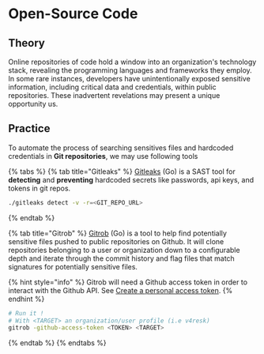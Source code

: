 # Open-Source Code

## Theory

Online repositories of code hold a window into an organization's technology stack, revealing the programming languages and frameworks they employ. In some rare instances, developers have unintentionally exposed sensitive information, including critical data and credentials, within public repositories. These inadvertent revelations may present a unique opportunity us.

## Practice

To automate the process of searching sensitives files and hardcoded credentials in **Git repositories**, we may use following tools

{% tabs %}
{% tab title="Gitleaks" %}
[Gitleaks](https://github.com/gitleaks/gitleaks) (Go) is a SAST tool for **detecting** and **preventing** hardcoded secrets like passwords, api keys, and tokens in git repos.

```bash
./gitleaks detect -v -r=<GIT_REPO_URL>
```
{% endtab %}

{% tab title="Gitrob" %}
[Gitrob](https://github.com/michenriksen/gitrob) (Go) is a tool to help find potentially sensitive files pushed to public repositories on Github. It will clone repositories belonging to a user or organization down to a configurable depth and iterate through the commit history and flag files that match signatures for potentially sensitive files.

{% hint style="info" %}
Gitrob will need a Github access token in order to interact with the Github API. See [Create a personal access token](https://help.github.com/articles/creating-a-personal-access-token-for-the-command-line/).
{% endhint %}

```bash
# Run it !
# With <TARGET> an organization/user profile (i.e v4resk)
gitrob -github-access-token <TOKEN> <TARGET> 
```
{% endtab %}
{% endtabs %}
